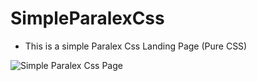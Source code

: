 # SimpleParalexCss

- This is a simple Paralex Css Landing Page (Pure CSS) 

![Simple Paralex Css Page](https://i.ibb.co/VgBjyyJ/Capture-d-cran-2022-01-26-221949.jpg)
